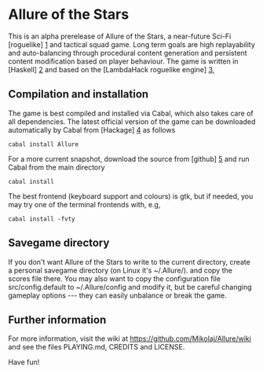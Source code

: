 Allure of the Stars
===================

This is an alpha prerelease of Allure of the Stars,
a near-future Sci-Fi [roguelike] [1] and tactical squad game.
Long term goals are high replayability and auto-balancing
through procedural content generation and persistent content
modification based on player behaviour.
The game is written in [Haskell] [2] and based
on the [LambdaHack roguelike engine] [3],


Compilation and installation
----------------------------

The game is best compiled and installed via Cabal, which also takes care
of all dependencies. The latest official version of the game can be downloaded
automatically by Cabal from [Hackage] [4] as follows

    cabal install Allure

For a more current snapshot, download the source from [github] [5]
and run Cabal from the main directory

    cabal install

The best frontend (keyboard support and colours) is gtk,
but if needed, you may try one of the terminal frontends with, e.g,

    cabal install -fvty


Savegame directory
------------------

If you don't want Allure of the Stars to write to the current directory,
create a personal savegame directory (on Linux it's ~/.Allure/).
and copy the scores file there. You may also want to
copy the configuration file src/config.default to
~/.Allure/config and modify it, but be careful changing
gameplay options --- they can easily unbalance or break the game.


Further information
-------------------

For more information, visit the wiki at https://github.com/Mikolaj/Allure/wiki
and see the files PLAYING.md, CREDITS and LICENSE.

Have fun!



[1]: http://roguebasin.roguelikedevelopment.org/index.php?title=Berlin_Interpretation
[2]: http://www.haskell.org/
[3]: http://github.com/kosmikus/LambdaHack
[4]: http://hackage.haskell.org/package/Allure
[5]: http://github.com/Mikolaj/Allure
